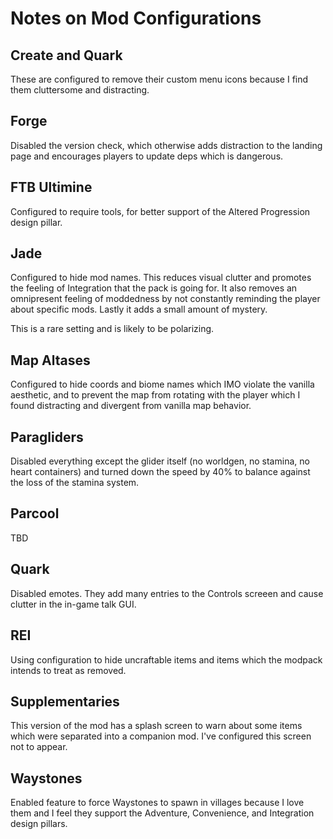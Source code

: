 # Notes on Mod Configurations

## Create and Quark

These are configured to remove their custom menu icons because I find them
cluttersome and distracting.

## Forge

Disabled the version check, which otherwise adds distraction to the landing page
and encourages players to update deps which is dangerous.

## FTB Ultimine

Configured to require tools, for better support of the Altered Progression
design pillar.

## Jade

Configured to hide mod names. This reduces visual clutter and promotes the
feeling of Integration that the pack is going for. It also removes an
omnipresent feeling of moddedness by not constantly reminding the player about
specific mods. Lastly it adds a small amount of mystery.

This is a rare setting and is likely to be polarizing.

## Map Altases

Configured to hide coords and biome names which IMO violate the vanilla
aesthetic, and to prevent the map from rotating with the player which I found
distracting and divergent from vanilla map behavior.

## Paragliders

Disabled everything except the glider itself (no worldgen, no stamina, no heart
containers) and turned down the speed by 40% to balance against the loss of the
stamina system.

## Parcool

TBD

## Quark

Disabled emotes. They add many entries to the Controls screeen and cause clutter
in the in-game talk GUI.

## REI

Using configuration to hide uncraftable items and items which the modpack
intends to treat as removed.

## Supplementaries

This version of the mod has a splash screen to warn about some items which were
separated into a companion mod. I've configured this screen not to appear.

## Waystones

Enabled feature to force Waystones to spawn in villages because I love them and
I feel they support the Adventure, Convenience, and Integration design pillars.
